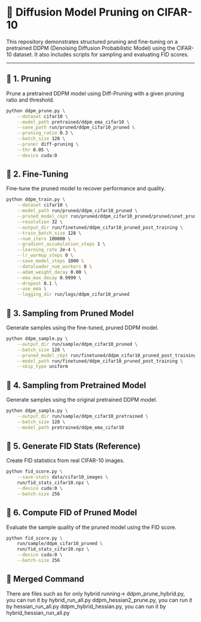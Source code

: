 # 🧠 Diffusion Model Pruning on CIFAR-10

This repository demonstrates structured pruning and fine-tuning on a pretrained DDPM (Denoising Diffusion Probabilistic Model) using the CIFAR-10 dataset. It also includes scripts for sampling and evaluating FID scores.

---

## 🔧 1. Pruning

Prune a pretrained DDPM model using Diff-Pruning with a given pruning ratio and threshold.

```bash
python ddpm_prune.py \
    --dataset cifar10 \
    --model_path pretrained/ddpm_ema_cifar10 \
    --save_path run/pruned/ddpm_cifar10_pruned \
    --pruning_ratio 0.3 \
    --batch_size 128 \
    --pruner diff-pruning \
    --thr 0.05 \
    --device cuda:0
```

## 🔧 2. Fine-Tuning

Fine-tune the pruned model to recover performance and quality.

```bash
python ddpm_train.py \
    --dataset cifar10 \
    --model_path run/pruned/ddpm_cifar10_pruned \
    --pruned_model_ckpt run/pruned/ddpm_cifar10_pruned/pruned/unet_pruned.pth \
    --resolution 32 \
    --output_dir run/finetuned/ddpm_cifar10_pruned_post_training \
    --train_batch_size 128 \
    --num_iters 100000 \
    --gradient_accumulation_steps 1 \
    --learning_rate 2e-4 \
    --lr_warmup_steps 0 \
    --save_model_steps 1000 \
    --dataloader_num_workers 8 \
    --adam_weight_decay 0.00 \
    --ema_max_decay 0.9999 \
    --dropout 0.1 \
    --use_ema \
    --logging_dir run/logs/ddpm_cifar10_pruned
```

## 🔧 3. Sampling from Pruned Model

Generate samples using the fine-tuned, pruned DDPM model.

```bash
python ddpm_sample.py \
    --output_dir run/sample/ddpm_cifar10_pruned \
    --batch_size 128 \
    --pruned_model_ckpt run/finetuned/ddpm_cifar10_pruned_post_training/pruned/unet_ema_pruned.pth \
    --model_path run/finetuned/ddpm_cifar10_pruned_post_training \
    --skip_type uniform
```

## 🔧 4. Sampling from Pretrained Model

Generate samples using the original pretrained DDPM model.

```bash
python ddpm_sample.py \
    --output_dir run/sample/ddpm_cifar10_pretrained \
    --batch_size 128 \
    --model_path pretrained/ddpm_ema_cifar10
```

## 🔧 5. Generate FID Stats (Reference)

Create FID statistics from real CIFAR-10 images.

```bash
python fid_score.py \
    --save-stats data/cifar10_images \
    run/fid_stats_cifar10.npz \
    --device cuda:0 \
    --batch-size 256
```

## 🔧 6. Compute FID of Pruned Model

Evaluate the sample quality of the pruned model using the FID score.

```bash
python fid_score.py \
    run/sample/ddpm_cifar10_pruned \
    run/fid_stats_cifar10.npz \
    --device cuda:0 \
    --batch-size 256
```

## 🔧 Merged Command

There are files such as for only hybrid running-> ddpm_prune_hybrid.py, you can run it by hybrid_run_all.py
ddpm_hessian2_prune.py, you can run it by hessian_run_all.py
ddpm_hybrid_hessian.py, you can run it by hybrid_hessian_run_all.py

